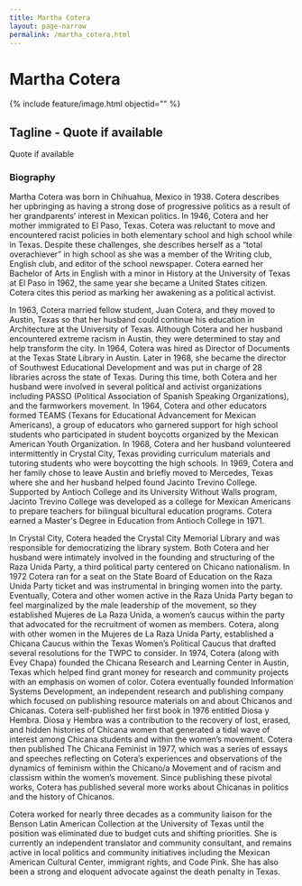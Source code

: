```yaml
---
title: Martha Cotera
layout: page-narrow
permalink: /martha_cotera.html
---
```

# Martha Cotera

{% include feature/image.html objectid="" %}

## Tagline - Quote if available 

Quote if available 

### Biography


Martha Cotera was born in Chihuahua, Mexico in 1938. Cotera describes her upbringing as having a strong dose of progressive politics as a result of her grandparents’ interest in Mexican politics. In 1946, Cotera and her mother immigrated to El Paso, Texas. Cotera was reluctant to move and encountered racist policies in both elementary school and high school while in Texas. Despite these challenges, she describes herself as a “total overachiever” in high school as she was a member of the Writing club, English club, and editor of the school newspaper. Cotera earned her Bachelor of Arts in English with a minor in History at the University of Texas at El Paso in 1962, the same year she became a United States citizen. Cotera cites this period as marking her awakening as a political activist.

In 1963, Cotera married fellow student, Juan Cotera, and they moved to Austin, Texas so that her husband could continue his education in Architecture at the University of Texas. Although Cotera and her husband encountered extreme racism in Austin, they were determined to stay and help transform the city. In 1964, Cotera was hired as Director of Documents at the Texas State Library in Austin. Later in 1968, she became the director of Southwest Educational Development and was put in charge of 28 libraries across the state of Texas. During this time, both Cotera and her husband were involved in several political and activist organizations including PASSO (Political Association of Spanish Speaking Organizations), and the farmworkers movement. In 1964, Cotera and other educators formed TEAMS (Texans for Educational Advancement for Mexican Americans), a group of educators who garnered support for high school students who participated in student boycotts organized by the Mexican American Youth Organization. In 1968, Cotera and her husband volunteered intermittently in Crystal City, Texas providing curriculum materials and tutoring students who were boycotting the high schools. In 1969, Cotera and her family chose to leave Austin and briefly moved to Mercedes, Texas where she and her husband helped found Jacinto Trevino College. Supported by Antioch College and its University Without Walls program, Jacinto Trevino College was developed as a college for Mexican Americans to prepare teachers for bilingual bicultural education programs. Cotera earned a Master's Degree in Education from Antioch College in 1971. 

In Crystal City, Cotera headed the Crystal City Memorial Library and was responsible for democratizing the library system. Both Cotera and her husband were intimately involved in the founding and structuring of the Raza Unida Party, a third political party centered on Chicano nationalism. In 1972 Cotera ran for a seat on the State Board of Education on the Raza Unida Party ticket and was instrumental in bringing women into the party. Eventually, Cotera and other women active in the Raza Unida Party began to feel marginalized by the male leadership of the movement, so they established Mujeres de La Raza Unida, a women’s caucus within the party that advocated for the recruitment of women as members. Cotera, along with other women in the Mujeres de La Raza Unida Party, established a Chicana Caucus within the Texas Women’s Political Caucus that drafted several resolutions for the TWPC to consider. In 1974, Cotera (along with Evey Chapa) founded the Chicana Research and Learning Center in Austin, Texas which helped find grant money for research and community projects with an emphasis on women of color. Cotera eventually founded Information Systems Development, an independent research and publishing company which focused on publishing resource materials on and about Chicanos and Chicanas. Cotera self-published her first book in 1976 entitled Diosa y Hembra. Diosa y Hembra was a contribution to the recovery of lost, erased, and hidden histories of Chicana women that generated a tidal wave of interest among Chicana students and within the women’s movement. Cotera then published The Chicana Feminist in 1977, which was a series of essays and speeches reflecting on Cotera’s experiences and observations of the dynamics of feminism within the Chicano/a Movement and of racism and classism within the women’s movement. Since publishing these pivotal works, Cotera has published several more works about Chicanas in politics and the history of Chicanos.

Cotera worked for nearly three decades as a community liaison for the Benson Latin American Collection at the University of Texas until the position was eliminated due to budget cuts and shifting priorities. She is currently an independent translator and community consultant, and remains active in local politics and community initiatives including the Mexican American Cultural Center, immigrant rights, and Code Pink. She has also been a strong and eloquent advocate against the death penalty in Texas.
